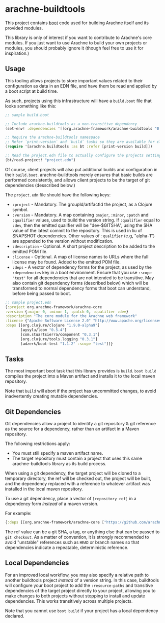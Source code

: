 # arachne-buildtools

This project contains [boot](https://github.com/boot-clj/boot) code
used for building Arachne itself and its provided modules.

This library is only of interest if you want to contribute to
Arachne's core modules. If you just want to use Arachne to build your
own projects or modules, you should probably ignore it (though feel
free to use it for inspiration.)

## Usage

This tooling allows projects to store important values related to
their configuration as data in an EDN file, and have them be read and
applied by a boot script at build time.

As such, projects using this infrastructure will have a `build.boot`
file that looks something like this:

```clojure
;; sample build.boot

;; Include arachne-buildtools as a non-transitive dependency
(set-env! :dependencies '[[org.arachne-framework/arachne-buildtools "0.1.0" :scope "test"]])

;; Require the arachne-buildtools namespace
;; Refer `print-version` and `build` tasks so they are available for client projects
(require '[arachne.buildtools :as bt :refer [print-version build]])

;; Read the project.edn file to actually configure the projects settings and dependencies
(bt/read-project! "project.edn")

```

Of course, client projects will also put additional builds and
configuration in their `build.boot`. arachne-buildtools merely ensures
that basic builds are performed consistently, and allows client
projects to be the target of git dependencies (desscribed below.)

The `project.edn` file should have the following keys:

- `:project` - Mandatory. The groupId/artifactId the project, as a Clojure symbol.
- `:version` - Mandatory. A map containing `:major`, `:minor`,
  `:patch` and `:qualifier` values, used to build the version
  string. If `:qualifier` equal to `:dev`, then the emitted qualifier
  will be "dev-$GITSHA", using the SHA value of the latest commit to
  the repository. This is used in liu of SNAPSHOT dependencies. Other
  values of `:qualifier` (e.g, "alpha-1") are appended to the version
  without modification.
- `:description` - Optional. A short project description to be added to the emitted POM file.
- `:license` - Optional. A map of license names to URLs where the full
  license may be found. Added to the emitted POM file.
- `:deps` - A vector of dependency forms for the project, as used by
  the `:dependencies` key in a boot environment. Ensure that you use
  `:scope "test"` for all dependencies that are not intended to be
  transitive. May also contain git dependency forms (described below)
  which will be transformed to normal dependency forms that boot can
  understand, before being passed to boot.

```clojure
;; sample project.edn
{:project org.arachne-framework/arachne-core
:version {:major 0, :minor 1, :patch 0, :qualifier :dev}
:description "The core module for the Arachne web framework"
:license {"Apache Software License 2.0" "http://www.apache.org/licenses/LICENSE-2.0"}
:deps [[org.clojure/clojure "1.9.0-alpha9"]
       [aysylu/loom "0.5.4"]
       [com.stuartsierra/component "0.3.1"]
       [org.clojure/tools.logging "0.3.1"]
       [adzerk/boot-test "1.1.2" :scope "test"]]}
```

## Tasks

The most important boot task that this library provides is
`build`. `boot build` compiles the project into a Maven artifact and
installs it to the local maven repository.

Note that `build` will abort if the project has uncommitted changes,
to avoid inadvertently creating mutable dependencies.

## Git Dependencies

Git dependencies allow a project to identify a git repository & git
reference as the source for a dependency, rather than an artifact in a
Maven repository.

The following restrictions apply:

- You must still specify a maven artifact name.
- The target repository must contain a project that uses this same
  arachne-buildtools library as its build process.

When using a git dependency, the target project will be cloned to a
temporary directory, the ref will be checked out, the project will be
built, and the dependency replaced with a reference to whatever
artifact was installed in the local maven repository.

To use a git dependency, place a vector of `[repository ref]` in a
dependency form *instead* of a maven version.

For example:

```clojure
{:deps [[org.arachne-framework/arachne-core ["https://github.com/arachne-framework/arachne-core.git" "900a0ee"]]]}
```

The ref value can be a git SHA, a tag, or anything else that can be
passed to `git checkout`. As a matter of convention, it is strongly
recommended to avoid "unstable" references such as `HEAD` or branch
names so that dependencies indicate a repeatable, deterministic
reference.

## Local Dependencies

For an improved local workflow, you may also specify a relative path to another
buildtools project *instead* of a version string. In this case, buildtools will
configure your boot project to add the `:resource-paths` and transitive
dependencies of the target project directly to your project, allowing you to
make changes to both projects without stopping to install and update
dependencies. This works transitively across multiple projects.

Note that you cannot use `boot build` if your project has a local dependency
declared.